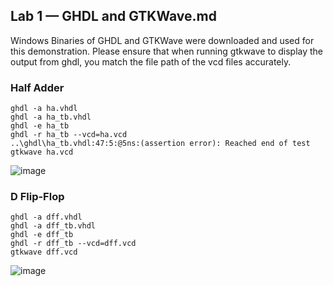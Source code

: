 ## Lab 1 — GHDL and GTKWave.md

Windows Binaries of GHDL and GTKWave were downloaded and used for this demonstration.
Please ensure that when running gtkwave to display the output from ghdl, you match the file path of the vcd files accurately.

### Half Adder
```
ghdl -a ha.vhdl
ghdl -a ha_tb.vhdl
ghdl -e ha_tb
ghdl -r ha_tb --vcd=ha.vcd
..\ghdl\ha_tb.vhdl:47:5:@5ns:(assertion error): Reached end of test
gtkwave ha.vcd
```
![image](https://user-images.githubusercontent.com/32028457/220701204-20725ae3-d01e-4330-9c4a-9d1bd24b5593.png)

### D Flip-Flop
```
ghdl -a dff.vhdl
ghdl -a dff_tb.vhdl
ghdl -e dff_tb
ghdl -r dff_tb --vcd=dff.vcd
gtkwave dff.vcd
```
![image](https://user-images.githubusercontent.com/32028457/220702601-d53f7a85-5192-48da-bbb2-8d7331f6b4f1.png)
